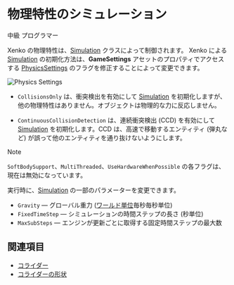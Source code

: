 # 物理特性のシミュレーション

<span class="label label-doc-level">中級</span>
<span class="label label-doc-audience">プログラマー</span>

Xenko の物理特性は、[Simulation](xref:SiliconStudio.Xenko.Physics.Simulation) クラスによって制御されます。
Xenko による [Simulation](xref:SiliconStudio.Xenko.Physics.Simulation) の初期化方法は、**GameSettings** アセットのプロパティでアクセスする [PhysicsSettings](xref:SiliconStudio.Xenko.Physics.PhysicsSettings) のフラグを修正することによって変更できます。

![Physics Settings](media/simulation-physics-settings.png)

* `CollisionsOnly` は、衝突検出を有効にして [Simulation](xref:SiliconStudio.Xenko.Physics.Simulation) を初期化しますが、他の物理特性はありません。オブジェクトは物理的な力に反応しません。

* `ContinuousCollisionDetection` は、連続衝突検出 (CCD) を有効にして [Simulation](xref:SiliconStudio.Xenko.Physics.Simulation) を初期化します。CCD は、高速で移動するエンティティ (弾丸など) が誤って他のエンティティを通り抜けないようにします。

> [!NOTE]
> ``SoftBodySupport``、``MultiThreaded``、``UseHardwareWhenPossible`` の各フラグは、現在は無効になっています。

実行時に、[Simulation](xref:SiliconStudio.Xenko.Physics.Simulation) の一部のパラメーターを変更できます。

* `Gravity` — グローバル重力 ([ワールド単位](../game-studio/world-units.md)毎秒毎秒単位)
* `FixedTimeStep` — シミュレーションの時間ステップの長さ (秒単位)
* `MaxSubSteps` — エンジンが更新ごとに取得する固定時間ステップの最大数

## 関連項目
* [コライダー](colliders.md)
* [コライダーの形状](collider-shapes.md)
